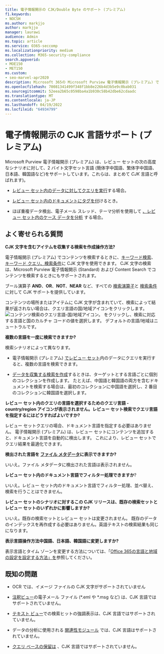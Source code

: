 ```yaml
---
title: 電子情報開示の CJK/Double Byte のサポート (プレミアム)
f1.keywords:
- NOCSH
ms.author: markjjo
author: markjjo
manager: laurawi
audience: Admin
ms.topic: article
ms.service: O365-seccomp
ms.localizationpriority: medium
ms.collection: M365-security-compliance
search.appverid:
- MOE150
- MET150
ms.custom:
- seo-marvel-apr2020
description: Microsoft 365の Microsoft Purview 電子情報開示 (プレミアム) で、2 バイト文字セットを使用する中国語、日本語、韓国語 (CJK) 言語をサポートする方法について説明します。
ms.openlocfilehash: 70081341499f348f1bb8e226b4d3b5e9c0bab031
ms.sourcegitcommit: 52eea2b65c0598ba4a1b930c58b42dbe62cdaadc
ms.translationtype: MT
ms.contentlocale: ja-JP
ms.lasthandoff: 04/19/2022
ms.locfileid: "64934799"
---
```

# <a name="cjk-language-support-for-ediscovery-premium"></a>電子情報開示の CJK 言語サポート (プレミアム)

Microsoft Purview 電子情報開示 (プレミアム) は、レビュー セットの次の高度なシナリオに対して、2 バイト文字セット言語 (簡体字中国語、繁体字中国語、日本語、韓国語など)をサポートしています。これらは、まとめて *CJK* 言語と呼ばれます)。

- [レビュー セット内のデータに対してクエリを実行](review-set-search.md)する場合。

- [レビュー セット内のドキュメントにタグを付](tagging-documents.md)けるとき。

- ほぼ重複データ検出、電子メール スレッド、テーマ分析を使用して [、レビュー セット内のケース データを分析](analyzing-data-in-review-set.md) する場合。

## <a name="frequently-asked-questions"></a>よく寄せられる質問

**CJK 文字を含むアイテムを収集する検索を作成操作方法?**

電子情報開示 (プレミアム) でコンテンツを検索するときに、[キーワード検索](building-search-queries.md#keyword-searches)、[キーワード クエリ、検索条件](keyword-queries-and-search-conditions.md)に CJK 文字を使用できます。 CJK 文字の検索は、Microsoft Purview 電子情報開示 (Standard) および Content Search でコンテンツを検索するときにもサポートされます。

ブール演算子 **AND**、**OR**、**NOT**、**NEAR** など、すべての [検索演算子](keyword-queries-and-search-conditions.md#search-operators)と [検索条件](keyword-queries-and-search-conditions.md#search-conditions)に対して CJK サポートを提供しています。

コンテンツの場所またはアイテムに CJK 文字が含まれていて、検索によって結果が返されない場合は、クエリ言語の国/地域アイコンをクリックします。 ![コンテンツ検索のクエリ言語-国/地域アイコン。](../media/8d4b60c8-e1f1-40f9-88ae-ee2a7eca0886.png) をクリックし、検索に対応する言語と国のカルチャ コードの値を選択します。 デフォルトの言語/地域はニュートラルです。

**複数の言語を一度に検索できますか?**

検索シナリオによって異なります。

- 電子情報開示 (プレミアム) [でレビュー セット](review-set-search.md)内のデータにクエリを実行すると、複数の言語を検索できます。

- [データを収集する検索を作成](create-draft-collection.md)するときは、ターゲットとする言語ごとに個別のコレクションを作成します。 たとえば、中国語と韓国語の両方を含むドキュメントを検索する場合は、最初のコレクションに中国語を選択し、2 番目のコレクションに韓国語を選択します。

**レビュー セット内のクエリの言語を選択するためのクエリ言語 -country/region アイコンが表示されません。レビュー セット検索でクエリ言語を指定するにはどうすればよいですか?**

レビュー セットクエリの場合、ドキュメント言語を指定する必要はありません。 電子情報開示 (プレミアム) は、レビュー セットにコンテンツを追加すると、ドキュメント言語を自動的に検出します。 これにより、レビュー セットでクエリ結果を最適化できます。

**検出された言語を [ファイル メタデータ](view-documents-in-review-set.md#file-metadata)に表示できますか?**

いいえ。ファイル メタデータに検出された言語は表示されません。

**レビュー セット内のドキュメント言語でフィルター処理できますか**?

いいえ。レビュー セット内のドキュメント言語でフィルター処理、並べ替え、検索を行うことはできません。

**レビュー セットのシナリオに対するこの CJK リリースは、既存の検索セットとレビュー セットのいずれかに影響しますか?**

いいえ。既存の検索セットとレビュー セットは変更されません。 既存のデータのインデックスを再作成する必要はありません。英語テキストの検索結果も同じになります。

**表示言語操作方法中国語、日本語、韓国語に変更しますか?**

表示言語とタイム ゾーンを変更する方法については、「[Office 365の言語と地域の設定を設定する方法」を](/office365/troubleshoot/access-management/set-language-and-region)参照してください。

## <a name="known-issues"></a>既知の問題

- OCR では、イメージ ファイルの CJK 文字がサポートされていません

- [注釈ビュー](view-documents-in-review-set.md#annotate-view)の電子メール ファイル (*.eml や *.msg など) は、CJK 言語ではサポートされていません。

- [テキスト ビュー](view-documents-in-review-set.md#text-view)での検索ヒットの強調表示は、CJK 言語ではサポートされていません。

- データの分析に使用される [関連性モジュール](using-relevance.md) では、CJK 言語はサポートされていません。

- [クエリ ベースの保留は](managing-holds.md#manage-non-custodial-holds) 、CJK 言語ではサポートされていません。